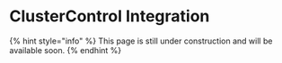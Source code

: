# ClusterControl Integration

{% hint style="info" %}
This page is still under construction and will be available soon.
{% endhint %}
